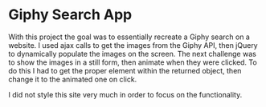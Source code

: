 # Giphy Search App

With this project the goal was to essentially recreate a Giphy search on a website. I used ajax calls to get the images from the Giphy API, then jQuery to dynamically populate the images on the screen. The next challenge was to show the images in a still form, then animate when they were clicked. To do this I had to get the proper element within the returned object, then change it to the animated one on click. 

I did not style this site very much in order to focus on the functionality. 
